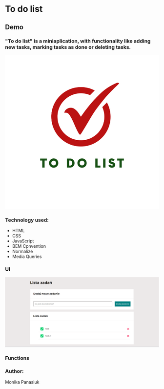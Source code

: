 # To do list
## Demo

### "To do list" is a miniaplication, with functionality like adding new tasks, marking tasks as done or deleting tasks.
![To do list](https://github.com/MonikaPanasiuk/To-do-list/blob/main/images/to%20do%20list%20.png?raw=true)
### Technology used:
- HTML
- CSS
- JavaScript
- BEM Cpnvention
- Normalize
- Media Queries
### UI
![To do list](https://github.com/MonikaPanasiuk/To-do-list/blob/main/images/TO%20do%20lost..png?raw=true)
### Functions
### Author:
Monika Panasiuk

